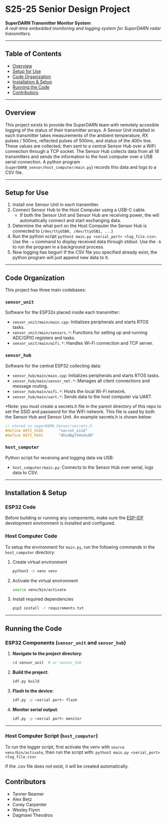 # S25-25 Senior Design Project

**SuperDARN Transmitter Monitor System**  
_A real-time embedded monitoring and logging system for SuperDARN radar transmitters._

---

## Table of Contents
- [Overview](#overview)
- [Setup for Use](#setup-for-use)
- [Code Organization](#code-organization)
- [Installation & Setup](#installation--setup)
- [Running the Code](#running-the-code)
- [Contributors](#contributors)

---

## Overview
This project exists to provide the SuperDARN team with remotely accesible logging of the status of their transmitter arrays. A Sensor Unit installed in each transmitter takes measurements of the ambient temperature, RX pulses / 500ms, reflected pulses of 500ms, and status of the 400v line. These values are collected, then sent to a central Sensor Hub over a WiFi connection through a TCP socket. The Sensor Hub collects data from all 18 transmitters and sends the information to the host computer over a USB serial connection. A python program (`superDARN_sensor/host_computer/main.py`) records this data and logs to a CSV file. 

---

## Setup for Use
1. Install one Sensor Unit in each transmitter. 
2. Connect Sensor Hub to the Host Computer using a USB-C cable. 
    - If both the Sensor Unit and Sensor Hub are receiving power, the will automatically connect and start exchanging data.
3. Determine the what port on the Host Computer the Sensor Hub is connected to (`/dev/ttyUSB0, /dev/ttyUSB1, ...`)
4. Run the python script `python3 main.py <serial_port> <log_file.csv>`. Use the `-v` command to display received data through stdout. Use the `-b` to run the program in a background process.
5. Now logging has begun! If the CSV file you specified already exist, the python program will just append new data to it.

---

## Code Organization

This project has three main codebases:

### `sensor_unit`
Software for the ESP32s placed inside each transmitter:
- `sensor_unit/main/main.cpp`: Initializes peripherals and starts RTOS tasks.
- `sensor_unit/main/sensors.*`: Functions for setting up and running ADC/GPIO registers and tasks.
- `sensor_unit/main/wifi.*`: Handles Wi-Fi connection and TCP server.

### `sensor_hub`
Software for the central ESP32 collecting data:
- `sensor_hub/main/main.cpp`: Initializes peripherals and starts RTOS tasks.
- `sensor_hub/main/sensor_net.*`: Manages all client connections and message routing.
- `sensor_hub/main/wifi.*`: Hosts the local Wi-Fi network.
- `sensor_hub/main/uart.*`: Sends data to the host computer via UART.

*Note: you must create a secrets.h file in the parent directory of this repo to set the SSID and password for the WiFi network. This file is used by both the Sensor Hub and Sensor Unit. An example secrets.h is shown below:
```c
// stored in superDARN_Sensor/secrets.h
#define WIFI_SSID       "secret_ssid"  
#define WIFI_PASS       "dhsd8g734ndsd9"
```

### `host_computer`
Python script for receiving and logging data via USB:
- `host_computer/main.py`: Connects to the Sensor Hub over serial, logs data to CSV.

---

## Installation & Setup

### ESP32 Code
Before building or running any components, make sure the [ESP-IDF](https://docs.espressif.com/projects/esp-idf/en/stable/esp32/get-started/index.html) development environment is installed and configured.

### Host Computer Code
To setup the environment for `main.py`, run the following commands in the `host_computer` directory:
1. Create virtual environment
    ```bash
    python3 -m venv venv
    ```
2. Activate the virtual environment
    ```bash
    source venv/bin/activate
    ```
3. Install required dependencies
    ```bash
    pip3 install -r requirements.txt
    ```

---

## Running the Code

### ESP32 Components (`sensor_unit` and `sensor_hub`)
1. **Navigate to the project directory**:
    ```bash
    cd sensor_unit  # or sensor_hub
    ```

2. **Build the project**:
    ```bash
    idf.py build
    ```

3. **Flash to the device**:
    ```bash
    idf.py -p <serial port> flash
    ```

4. **Monitor serial output**:
    ```bash
    idf.py -p <serial port> monitor
    ```

---

### Host Computer Script (`host_computer`)

To run the logger script, first activate the venv with `source venv/bin/activate`, then run the script with: `python3 main.py <serial_port> <log_file.csv>`

If the .csv file does not exist, it will be created automatically.

## Contributors
- Tanner Beamer
- Alex Betz
- Corey Carpenter
- Wesley Flynn
- Dagmawi Theodros 
